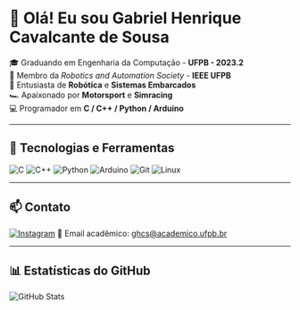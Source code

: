 # 👋 Olá! Eu sou Gabriel Henrique Cavalcante de Sousa

🎓 Graduando em Engenharia da Computação - **UFPB - 2023.2**  
🤖 Membro da *Robotics and Automation Society* - **IEEE UFPB**  
📡 Entusiasta de **Robótica** e **Sistemas Embarcados**  
🏎️ Apaixonado por **Motorsport** e **Simracing**  
💻 Programador em **C / C++ / Python / Arduino**

---

## 🚀 Tecnologias e Ferramentas

![C](https://img.shields.io/badge/-C-333333?style=flat&logo=c)
![C++](https://img.shields.io/badge/-C++-00599C?style=flat&logo=c%2B%2B)
![Python](https://img.shields.io/badge/-Python-3776AB?style=flat&logo=python&logoColor=white)
![Arduino](https://img.shields.io/badge/-Arduino-00979D?style=flat&logo=arduino&logoColor=white)
![Git](https://img.shields.io/badge/-Git-F05032?style=flat&logo=git&logoColor=white)
![Linux](https://img.shields.io/badge/-Linux-FCC624?style=flat&logo=linux&logoColor=black)

---

## 📫 Contato

[![Instagram](https://img.shields.io/badge/-Instagram-E4405F?style=flat&logo=instagram&logoColor=white)](https://www.instagram.com/gabrssousa/)
📧 Email acadêmico: ghcs@academico.ufpb.br

---

## 📊 Estatísticas do GitHub

![GitHub Stats](https://github-readme-stats.vercel.app/api?username=gabhsousa&show_icons=true&theme=tokyonight)
